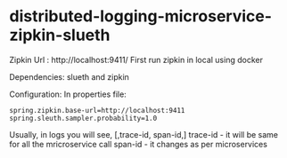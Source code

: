 # distributed-logging-microservice-zipkin-slueth

Zipkin Url : http://localhost:9411/
First run zipkin in local using docker

Dependencies: slueth and zipkin

Configuration:
In properties file:
```
spring.zipkin.base-url=http://localhost:9411
spring.sleuth.sampler.probability=1.0
```

Usually, in logs you will see, [,trace-id, span-id,]
trace-id - it will be same for all the mricroservice call
span-id - it changes as per microservices
